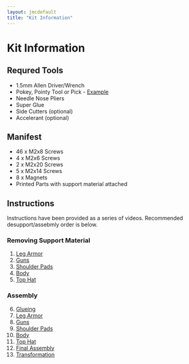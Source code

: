 ```yaml
---
layout: jmcdefault
title: "Kit Information"
---
```

# Kit Information
## Requred Tools
- 1.5mm Allen Driver/Wrench
- Pokey, Pointy Tool or Pick - [Example](https://www.amazon.com/Channellock-HP-4A-Coated-Acetate-Handle/dp/B00RMR1X82/ref=sr_1_15?dchild=1&keywords=pick&qid=1625950777&sr=8-15)
- Needle Nose Pliers
- Super Glue
- Side Cutters (optional)
- Accelerant (optional)

## Manifest
- 46 x M2x8 Screws
- 4  x M2x6 Screws
- 2  x M2x20 Screws
- 5  x M2x14 Screws
- 8  x Magnets
- Printed Parts with support material attached

## Instructions
Instructions have been provided as a series of videos. Recommended desupport/assebmly order is below.
### Removing Support Material
1. [Leg Armor](https://youtu.be/ZiBdxhBW7Dg)
2. [Guns](https://youtu.be/oZ0Lt4LnRtQ)
3. [Shoulder Pads](https://youtu.be/fgUZn7pjPsI)
4. [Body](https://youtu.be/sPIQoIkp3cs)
5. [Top Hat](https://youtu.be/0XiBdgC0hDU)

### Assembly
6. [Glueing](https://youtu.be/pwVUyt8b0pM)
7. [Leg Armor](https://youtu.be/AQtdWT0uhmU)
8. [Guns](https://youtu.be/A_jKnJNKVoA)
9. [Shoulder Pads](https://youtu.be/-tpT5SAVCio)
10. [Body](https://youtu.be/mx-L7SCjBHo) 
11. [Top Hat](https://youtu.be/Sw8hfXGtbzc)
12. [Final Assembly](https://youtu.be/FUIIY4x8DfQ)
13. [Transformation](https://youtu.be/Td_CHTUhUsE)

<!-- Global site tag (gtag.js) - Google Analytics -->
<script async src="https://www.googletagmanager.com/gtag/js?id=G-F1SR5FZP79"></script>
<script>
  window.dataLayer = window.dataLayer || [];
  function gtag(){dataLayer.push(arguments);}
  gtag('js', new Date());

  gtag('config', 'G-F1SR5FZP79');
</script>
